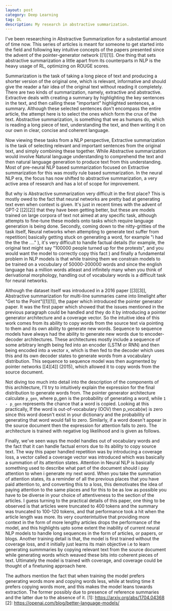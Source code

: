 ```yaml
---
layout: post
category: Deep Learning
tag: DL
description: My research in abstractive summarization.
---
```

I've been researching in Abstractive Summarization for a substantial amount of time now. This series of articles is meant for someone to get started into the field and following key intuitive concepts of the papers presented since the advent of the pointer-generator network [[1][1]]. One thing that sets abstractive summarization a little apart from its counterparts in NLP is the heavy usage of RL, optimizing on ROUGE scores.

Summarization is the task of taking a long piece of text and producing a shorter version of the original one, which is relevant, informative and should give the reader a fair idea of the original text without reading it completely. There are two kinds of summarization, namely, extractive and abstractive. Extractive deals with creating a summary by highlighting the key sentences in the text, and then calling these "important" highlighted sentences, a summary. Although these selected sentences don't encompass the entire article, the attempt here is to select the ones which form the crux of the text. Abstractive summarization, is something that we as humans do, which is reading a long piece of text, understanding the text, and then writing it on our own in clear, concise and coherent language.

Now viewing these tasks from a NLP perspective, Extractive summarization is the task of selecting relevant and important  sentences from the original text, and simply combining these together. While Abstractive summarization would involve Natural language understanding to comprehend the text and then natural language generation to produce text from this understanding. Most of pre-neural NLP based summarization focused on Extractive summarization for this was mostly rule based summarization. In the neural NLP era, the focus has now shifted to abstractive summarization, a very active area of research and has a lot of scope for improvement.

But why is Abstractive summarization very difficult in the first place? This is mostly owed to the fact that neural networks are pretty bad at generating text even when context is given. It's just in recent times with the advent of GPT-2 [[2][2]] that they have been getting better, but these are models trained on large corpora of text not aimed at any specific task, although attempts to fine-tune these models onto tasks which require language generation is being done. Secondly, coming down to the nitty-gritties of the task itself, Neural networks when attempting to generate text suffer from repetition( basically getting stuck on generating a word, for example "i had the the the ...." ), it's very difficult to handle factual details (for example, the original text might say "100000 people turned up for the protests", and you would want the model to correctly copy this fact ) and finally a fundamental problem in NLP models is that while training them we constrain models to be trained on a vocubulary of 50000-200000 words and since the english language has a million words atleast and infinitely many when you think of derivational morphology, handling out of vocabulary words is a difficult task for neural networks.

Although the dataset itself was introduced in a 2016 paper [[3][3]], Abstractive summarization for multi-line summaries came into limelight after "Get to the Point"[[1][1]], the paper which introduced the pointer generator paper. It was the first paper which showed that the issues mentioned in the previous paragraph could be handled and they do it by introducing a pointer generator architecture and a coverage vector. So the intuitive idea of this work comes from its ability to copy words from the source text via pointing to them and its own ability to generate new words. Sequence to sequence models have always had the ability to generate new words due to encoder-decoder architectures. These architectures mostly include a sequence of some arbitrary length being fed into an encoder (LSTM or RNN) and then being encoded into a vector x, which is then fed to the decoder which uses this and its own decoder states to generate words from a vocabulary distribution. This sequence to sequence model was then augmented by pointer networks [[4][4]] (2015), which allowed it to copy words from the source document.

Not diving too much into detail into the description of the components of this architecture, I'll try to intuitively explain the expression for the final distribution to generate words from. The pointer generator architecture calculate `p_gen`, where p_gen is the probability of generating a word, while `1 - p_gen` represents the chance that a word is copied. Looking at this practically, If the word is out-of-vocabulary (OOV) then p_vocab(w) is zero since this word doesn't exist in your dictionary and the probability of generating that word would fall to zero. Similarly, if a word doesn't appear in the source document then the expression for attention falls to zero. The architecture is trained with negative log likelihood and is given as follows.

Finally, we've seen ways the model handles out of vocabulary words and the fact that it can handle factual errors due to its ability to copy source text. The way this paper handled repetition was by introducing a coverage loss, a vector called a coverage vector was introduced which was basically a summation of its attention states. Attention in Neural NLP is basically something used to describe what part of the document should i pay attention to when i generate my next word. When you take the summation of attention states, its a reminder of all the previous places that you have paid attention to, and converting this to a loss, this demotivates the idea of paying attention to the same places and for this to be as low as possible you have to be diverse in your choice of attentiveness to the section of the articles. I guess turning to the practical details of this paper, one thing to be observed is that articles were truncated to 400 tokens and the summary was truncated to 100-120 tokens, and that performance took a hit when the article length was more. Its very counterintuitive that providing more context in the form of more lengthy articles drops the performance of the model, and this highlights upto some extent the inability of current neural NLP models to handle long sequences in the form of articles, or papers, or blogs. Another training detail is that, the model is first trained without the coverage loss, and it initially just learns its main objective i.e to learn generating summmaries by copying relevant text from the source document while generating words which weaved these bits into coherent pieces of text. Ultimately the model is trained with coverage, and coverage could be thought of a finetuning approach here.

The authors mention the fact that when training the model prefers generating words more and copying words less, while at testing time it prefers copying words more, and this makes the model leans towards extraction. The former possibly due to presence of reference summaries and the latter due to the absence of it.
[1]: https://arxiv.org/abs/1704.04368
[2]: https://openai.com/blog/better-language-models/
